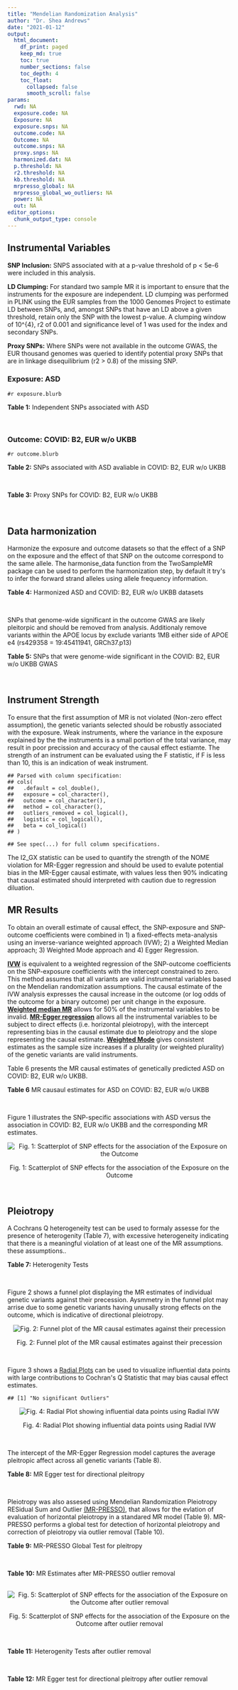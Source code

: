 ```yaml
---
title: "Mendelian Randomization Analysis"
author: "Dr. Shea Andrews"
date: "2021-01-12"
output:
  html_document:
    df_print: paged
    keep_md: true
    toc: true
    number_sections: false
    toc_depth: 4
    toc_float:
      collapsed: false
      smooth_scroll: false
params:
  rwd: NA
  exposure.code: NA
  Exposure: NA
  exposure.snps: NA
  outcome.code: NA
  Outcome: NA
  outcome.snps: NA
  proxy.snps: NA
  harmonized.dat: NA
  p.threshold: NA
  r2.threshold: NA
  kb.threshold: NA
  mrpresso_global: NA
  mrpresso_global_wo_outliers: NA
  power: NA
  out: NA
editor_options:
  chunk_output_type: console
---
```







## Instrumental Variables
**SNP Inclusion:** SNPS associated with at a p-value threshold of p < 5e-6 were included in this analysis.
<br>

**LD Clumping:** For standard two sample MR it is important to ensure that the instruments for the exposure are independent. LD clumping was performed in PLINK using the EUR samples from the 1000 Genomes Project to estimate LD between SNPs, and, amongst SNPs that have an LD above a given threshold, retain only the SNP with the lowest p-value. A clumping window of 10^{4}, r2 of 0.001 and significance level of 1 was used for the index and secondary SNPs.
<br>

**Proxy SNPs:** Where SNPs were not available in the outcome GWAS, the EUR thousand genomes was queried to identify potential proxy SNPs that are in linkage disequilibrium (r2 > 0.8) of the missing SNP.
<br>

### Exposure: ASD
`#r exposure.blurb`
<br>

**Table 1:** Independent SNPs associated with ASD
<div data-pagedtable="false">
  <script data-pagedtable-source type="application/json">
{"columns":[{"label":["SNP"],"name":[1],"type":["chr"],"align":["left"]},{"label":["CHROM"],"name":[2],"type":["dbl"],"align":["right"]},{"label":["POS"],"name":[3],"type":["dbl"],"align":["right"]},{"label":["REF"],"name":[4],"type":["chr"],"align":["left"]},{"label":["ALT"],"name":[5],"type":["chr"],"align":["left"]},{"label":["AF"],"name":[6],"type":["dbl"],"align":["right"]},{"label":["BETA"],"name":[7],"type":["dbl"],"align":["right"]},{"label":["SE"],"name":[8],"type":["dbl"],"align":["right"]},{"label":["Z"],"name":[9],"type":["dbl"],"align":["right"]},{"label":["P"],"name":[10],"type":["dbl"],"align":["right"]},{"label":["N"],"name":[11],"type":["dbl"],"align":["right"]},{"label":["TRAIT"],"name":[12],"type":["chr"],"align":["left"]}],"data":[{"1":"rs2391769","2":"1","3":"96978961","4":"A","5":"G","6":"0.6324010","7":"0.07690260","8":"0.0145","9":"5.303630","10":"1.135e-07","11":"46351","12":"ASD"},{"1":"rs6701243","2":"1","3":"99092784","4":"A","5":"C","6":"0.3929220","7":"-0.07350140","8":"0.0144","9":"-5.104260","10":"3.074e-07","11":"46351","12":"ASD"},{"1":"rs11185408","2":"1","3":"104792257","4":"G","5":"A","6":"0.4822860","7":"-0.06869649","8":"0.0138","9":"-4.978006","10":"6.983e-07","11":"46351","12":"ASD"},{"1":"rs78653484","2":"1","3":"147183927","4":"C","5":"T","6":"0.0359477","7":"-0.17629575","8":"0.0385","9":"-4.579110","10":"4.675e-06","11":"46351","12":"ASD"},{"1":"rs6692705","2":"1","3":"193502609","4":"A","5":"G","6":"0.6593230","7":"-0.06560050","8":"0.0141","9":"-4.652510","10":"3.263e-06","11":"46351","12":"ASD"},{"1":"rs1452075","2":"3","3":"62481063","4":"C","5":"T","6":"0.7060210","7":"0.08070403","8":"0.0155","9":"5.206711","10":"2.069e-07","11":"46351","12":"ASD"},{"1":"rs79940520","2":"3","3":"191838169","4":"A","5":"G","6":"0.1182020","7":"0.09539920","8":"0.0207","9":"4.608660","10":"4.260e-06","11":"46351","12":"ASD"},{"1":"rs4916723","2":"5","3":"87854395","4":"A","5":"C","6":"0.4413690","7":"0.06730500","8":"0.0141","9":"4.773410","10":"1.924e-06","11":"46351","12":"ASD"},{"1":"rs325485","2":"5","3":"103995368","4":"A","5":"G","6":"0.6283640","7":"-0.07280430","8":"0.0143","9":"-5.091210","10":"3.254e-07","11":"46351","12":"ASD"},{"1":"rs9366877","2":"6","3":"11730878","4":"A","5":"G","6":"0.4414970","7":"-0.06849940","8":"0.0139","9":"-4.928020","10":"9.053e-07","11":"46351","12":"ASD"},{"1":"rs16879023","2":"6","3":"16753147","4":"G","5":"A","6":"0.1060110","7":"-0.09579530","8":"0.0201","9":"-4.765935","10":"1.765e-06","11":"46351","12":"ASD"},{"1":"rs12203328","2":"6","3":"23767038","4":"G","5":"C","6":"0.2983990","7":"0.06970329","8":"0.0153","9":"4.555770","10":"4.915e-06","11":"46351","12":"ASD"},{"1":"rs740883","2":"6","3":"29575405","4":"A","5":"T","6":"0.0896552","7":"0.11369500","8":"0.0238","9":"4.777110","10":"1.694e-06","11":"46351","12":"ASD"},{"1":"rs2388334","2":"6","3":"98591622","4":"A","5":"G","6":"0.4640910","7":"0.06770080","8":"0.0138","9":"4.905860","10":"1.004e-06","11":"46351","12":"ASD"},{"1":"rs9389208","2":"6","3":"135035609","4":"C","5":"T","6":"0.3470760","7":"0.06720060","8":"0.0144","9":"4.666708","10":"3.121e-06","11":"46351","12":"ASD"},{"1":"rs7783557","2":"7","3":"71646872","4":"T","5":"C","6":"0.3318790","7":"-0.06700420","8":"0.0146","9":"-4.589330","10":"4.363e-06","11":"46351","12":"ASD"},{"1":"rs111931861","2":"7","3":"104744219","4":"A","5":"G","6":"0.0277457","7":"0.21690100","8":"0.0409","9":"5.303190","10":"1.118e-07","11":"46351","12":"ASD"},{"1":"rs10099100","2":"8","3":"10576775","4":"G","5":"C","6":"0.3289090","7":"0.08430438","8":"0.0147","9":"5.734992","10":"1.065e-08","11":"46351","12":"ASD"},{"1":"rs76397219","2":"8","3":"60390318","4":"A","5":"G","6":"0.0834846","7":"0.14029700","8":"0.0303","9":"4.630270","10":"3.566e-06","11":"46351","12":"ASD"},{"1":"rs10110094","2":"8","3":"131472047","4":"A","5":"G","6":"0.8446670","7":"-0.09069960","8":"0.0191","9":"-4.748670","10":"2.050e-06","11":"46351","12":"ASD"},{"1":"rs11787216","2":"8","3":"142615222","4":"C","5":"T","6":"0.3887470","7":"-0.06920004","8":"0.0147","9":"-4.707485","10":"2.587e-06","11":"46351","12":"ASD"},{"1":"rs28729902","2":"9","3":"76179384","4":"A","5":"G","6":"0.1738970","7":"0.08390350","8":"0.0178","9":"4.713680","10":"2.345e-06","11":"46351","12":"ASD"},{"1":"rs45595836","2":"10","3":"16691399","4":"C","5":"T","6":"0.0818809","7":"0.13899643","8":"0.0272","9":"5.110163","10":"3.131e-07","11":"46351","12":"ASD"},{"1":"rs141319505","2":"10","3":"65421442","4":"A","5":"G","6":"0.0159942","7":"-0.29069800","8":"0.0610","9":"-4.765530","10":"1.876e-06","11":"46351","12":"ASD"},{"1":"rs78827416","2":"10","3":"72749037","4":"G","5":"A","6":"0.0778302","7":"0.13050181","8":"0.0266","9":"4.906083","10":"9.000e-07","11":"46351","12":"ASD"},{"1":"rs4750990","2":"10","3":"130488026","4":"T","5":"C","6":"0.4079520","7":"0.06809680","8":"0.0141","9":"4.829560","10":"1.371e-06","11":"46351","12":"ASD"},{"1":"rs644552","2":"11","3":"102735140","4":"G","5":"A","6":"0.0546279","7":"0.15940258","8":"0.0346","9":"4.607011","10":"4.211e-06","11":"46351","12":"ASD"},{"1":"rs35404050","2":"12","3":"73196902","4":"C","5":"T","6":"0.1863670","7":"0.08430438","8":"0.0176","9":"4.790022","10":"1.606e-06","11":"46351","12":"ASD"},{"1":"rs77691144","2":"13","3":"66970212","4":"T","5":"C","6":"0.0242578","7":"0.20740600","8":"0.0435","9":"4.767940","10":"1.910e-06","11":"46351","12":"ASD"},{"1":"rs112635299","2":"14","3":"94838142","4":"G","5":"T","6":"0.0163517","7":"0.22099725","8":"0.0432","9":"5.115677","10":"3.044e-07","11":"46351","12":"ASD"},{"1":"rs78058104","2":"15","3":"93953737","4":"G","5":"A","6":"0.0265179","7":"0.18789765","8":"0.0397","9":"4.732938","10":"2.221e-06","11":"46351","12":"ASD"},{"1":"rs141455452","2":"17","3":"44019083","4":"T","5":"G","6":"0.0152743","7":"-0.07840440","8":"0.0159","9":"-4.931100","10":"8.939e-07","11":"46351","12":"ASD"},{"1":"rs292441","2":"18","3":"55872558","4":"G","5":"A","6":"0.6543930","7":"-0.07249543","8":"0.0149","9":"-4.865465","10":"1.124e-06","11":"46351","12":"ASD"},{"1":"rs138867053","2":"19","3":"37439641","4":"G","5":"A","6":"0.0321443","7":"0.28629862","8":"0.0540","9":"5.301826","10":"1.168e-07","11":"46351","12":"ASD"},{"1":"rs2224274","2":"20","3":"14760747","4":"C","5":"T","6":"0.5056320","7":"0.07099886","8":"0.0138","9":"5.144845","10":"2.858e-07","11":"46351","12":"ASD"},{"1":"rs910805","2":"20","3":"21248116","4":"G","5":"A","6":"0.7552770","7":"-0.09569625","8":"0.0160","9":"-5.981016","10":"2.041e-09","11":"46351","12":"ASD"},{"1":"rs144911765","2":"21","3":"37255329","4":"T","5":"C","6":"0.0472655","7":"0.19009600","8":"0.0403","9":"4.717010","10":"2.364e-06","11":"46351","12":"ASD"}],"options":{"columns":{"min":{},"max":[10]},"rows":{"min":[10],"max":[10]},"pages":{}}}
  </script>
</div>
<br>

### Outcome: COVID: B2, EUR w/o UKBB
`#r outcome.blurb`
<br>

**Table 2:** SNPs associated with ASD avaliable in COVID: B2, EUR w/o UKBB
<div data-pagedtable="false">
  <script data-pagedtable-source type="application/json">
{"columns":[{"label":["SNP"],"name":[1],"type":["chr"],"align":["left"]},{"label":["CHROM"],"name":[2],"type":["dbl"],"align":["right"]},{"label":["POS"],"name":[3],"type":["dbl"],"align":["right"]},{"label":["REF"],"name":[4],"type":["chr"],"align":["left"]},{"label":["ALT"],"name":[5],"type":["chr"],"align":["left"]},{"label":["AF"],"name":[6],"type":["dbl"],"align":["right"]},{"label":["BETA"],"name":[7],"type":["dbl"],"align":["right"]},{"label":["SE"],"name":[8],"type":["dbl"],"align":["right"]},{"label":["Z"],"name":[9],"type":["dbl"],"align":["right"]},{"label":["P"],"name":[10],"type":["dbl"],"align":["right"]},{"label":["N"],"name":[11],"type":["dbl"],"align":["right"]},{"label":["TRAIT"],"name":[12],"type":["chr"],"align":["left"]}],"data":[{"1":"rs2391769","2":"1","3":"96978961","4":"A","5":"G","6":"0.65970","7":"-0.0284030","8":"0.021071","9":"-1.34796640","10":"0.17770","11":"1557411","12":"COVID_B2__EUR_w/o_UKBB"},{"1":"rs6701243","2":"1","3":"99092784","4":"A","5":"C","6":"0.37680","7":"-0.0346720","8":"0.025435","9":"-1.36316100","10":"0.17280","11":"835188","12":"COVID_B2__EUR_w/o_UKBB"},{"1":"rs11185408","2":"1","3":"104792257","4":"G","5":"A","6":"0.49160","7":"-0.0066882","8":"0.023163","9":"-0.28874498","10":"0.77280","11":"1272944","12":"COVID_B2__EUR_w/o_UKBB"},{"1":"rs78653484","2":"1","3":"147183927","4":"C","5":"T","6":"0.03937","7":"-0.0409980","8":"0.070009","9":"-0.58561042","10":"0.55810","11":"1547355","12":"COVID_B2__EUR_w/o_UKBB"},{"1":"rs6692705","2":"1","3":"193502609","4":"A","5":"G","6":"0.61830","7":"-0.0010203","8":"0.029552","9":"-0.03452558","10":"0.97250","11":"844882","12":"COVID_B2__EUR_w/o_UKBB"},{"1":"rs1452075","2":"3","3":"62481063","4":"C","5":"T","6":"0.72140","7":"-0.0060027","8":"0.022301","9":"-0.26916730","10":"0.78780","11":"1557411","12":"COVID_B2__EUR_w/o_UKBB"},{"1":"rs79940520","2":"3","3":"191838169","4":"A","5":"G","6":"0.13670","7":"0.0631790","8":"0.033637","9":"1.87825906","10":"0.06035","11":"1546734","12":"COVID_B2__EUR_w/o_UKBB"},{"1":"rs4916723","2":"5","3":"87854395","4":"A","5":"C","6":"0.42660","7":"-0.0258930","8":"0.025397","9":"-1.01952987","10":"0.30800","11":"1269707","12":"COVID_B2__EUR_w/o_UKBB"},{"1":"rs325485","2":"5","3":"103995368","4":"A","5":"G","6":"0.62360","7":"0.0276310","8":"0.023316","9":"1.18506605","10":"0.23600","11":"1547355","12":"COVID_B2__EUR_w/o_UKBB"},{"1":"rs9366877","2":"6","3":"11730878","4":"A","5":"G","6":"0.42790","7":"-0.0060738","8":"0.020279","9":"-0.29951181","10":"0.76460","11":"1557411","12":"COVID_B2__EUR_w/o_UKBB"},{"1":"rs16879023","2":"6","3":"16753147","4":"G","5":"A","6":"0.13300","7":"0.0496870","8":"0.032852","9":"1.51244977","10":"0.13040","11":"1547355","12":"COVID_B2__EUR_w/o_UKBB"},{"1":"rs12203328","2":"6","3":"23767038","4":"G","5":"C","6":"0.27220","7":"-0.0073193","8":"0.022920","9":"-0.31934119","10":"0.74950","11":"1283000","12":"COVID_B2__EUR_w/o_UKBB"},{"1":"rs740883","2":"6","3":"29575405","4":"A","5":"T","6":"0.09073","7":"0.0348250","8":"0.031686","9":"1.09906583","10":"0.27170","11":"1556798","12":"COVID_B2__EUR_w/o_UKBB"},{"1":"rs2388334","2":"6","3":"98591622","4":"A","5":"G","6":"0.47500","7":"-0.0157600","8":"0.020865","9":"-0.75533190","10":"0.45010","11":"1554795","12":"COVID_B2__EUR_w/o_UKBB"},{"1":"rs9389208","2":"6","3":"135035609","4":"C","5":"T","6":"0.36500","7":"-0.0226290","8":"0.024916","9":"-0.90821159","10":"0.36380","11":"1544739","12":"COVID_B2__EUR_w/o_UKBB"},{"1":"rs7783557","2":"7","3":"71646872","4":"T","5":"C","6":"0.35330","7":"0.0290410","8":"0.025227","9":"1.15118722","10":"0.24960","11":"1544739","12":"COVID_B2__EUR_w/o_UKBB"},{"1":"rs10099100","2":"8","3":"10576775","4":"G","5":"C","6":"0.33210","7":"-0.0337800","8":"0.021500","9":"-1.57116279","10":"0.11620","11":"1556790","12":"COVID_B2__EUR_w/o_UKBB"},{"1":"rs76397219","2":"8","3":"60390318","4":"A","5":"G","6":"0.07616","7":"-0.0071642","8":"0.049510","9":"-0.14470208","10":"0.88490","11":"1524390","12":"COVID_B2__EUR_w/o_UKBB"},{"1":"rs10110094","2":"8","3":"131472047","4":"A","5":"G","6":"0.84270","7":"0.0048140","8":"0.032510","9":"0.14807751","10":"0.88230","11":"1546734","12":"COVID_B2__EUR_w/o_UKBB"},{"1":"rs11787216","2":"8","3":"142615222","4":"C","5":"T","6":"0.36750","7":"-0.0170320","8":"0.026588","9":"-0.64058974","10":"0.52180","11":"1544118","12":"COVID_B2__EUR_w/o_UKBB"},{"1":"rs28729902","2":"9","3":"76179384","4":"A","5":"G","6":"0.18860","7":"0.0253440","8":"0.029298","9":"0.86504198","10":"0.38700","11":"1529761","12":"COVID_B2__EUR_w/o_UKBB"},{"1":"rs45595836","2":"10","3":"16691399","4":"C","5":"T","6":"0.07078","7":"0.0071232","8":"0.050032","9":"0.14237288","10":"0.88680","11":"1524404","12":"COVID_B2__EUR_w/o_UKBB"},{"1":"rs78827416","2":"10","3":"72749037","4":"G","5":"A","6":"0.08736","7":"0.0266540","8":"0.044306","9":"0.60158895","10":"0.54740","11":"1546734","12":"COVID_B2__EUR_w/o_UKBB"},{"1":"rs4750990","2":"10","3":"130488026","4":"T","5":"C","6":"0.39280","7":"0.0216970","8":"0.022188","9":"0.97787092","10":"0.32810","11":"1556790","12":"COVID_B2__EUR_w/o_UKBB"},{"1":"rs644552","2":"11","3":"102735140","4":"G","5":"A","6":"0.05713","7":"0.0156880","8":"0.044166","9":"0.35520536","10":"0.72240","11":"1547355","12":"COVID_B2__EUR_w/o_UKBB"},{"1":"rs35404050","2":"12","3":"73196902","4":"C","5":"T","6":"0.20490","7":"-0.0044660","8":"0.025471","9":"-0.17533666","10":"0.86080","11":"1554795","12":"COVID_B2__EUR_w/o_UKBB"},{"1":"rs77691144","2":"13","3":"66970212","4":"T","5":"C","6":"0.02805","7":"-0.0308790","8":"0.054109","9":"-0.57068140","10":"0.56820","11":"1556798","12":"COVID_B2__EUR_w/o_UKBB"},{"1":"rs112635299","2":"14","3":"94838142","4":"G","5":"T","6":"0.01751","7":"-0.0573990","8":"0.089384","9":"-0.64216191","10":"0.52080","11":"1550381","12":"COVID_B2__EUR_w/o_UKBB"},{"1":"rs78058104","2":"15","3":"93953737","4":"G","5":"A","6":"0.02940","7":"0.0010577","8":"0.059077","9":"0.01790375","10":"0.98570","11":"1557411","12":"COVID_B2__EUR_w/o_UKBB"},{"1":"rs292441","2":"18","3":"55872558","4":"G","5":"A","6":"0.67390","7":"-0.0135610","8":"0.025189","9":"-0.53836992","10":"0.59030","11":"1543793","12":"COVID_B2__EUR_w/o_UKBB"},{"1":"rs138867053","2":"19","3":"37439641","4":"G","5":"A","6":"0.02425","7":"0.1557600","8":"0.080784","9":"1.92810458","10":"0.05384","11":"1311489","12":"COVID_B2__EUR_w/o_UKBB"},{"1":"rs2224274","2":"20","3":"14760747","4":"C","5":"T","6":"0.50490","7":"0.0361330","8":"0.022916","9":"1.57675860","10":"0.11480","11":"1547355","12":"COVID_B2__EUR_w/o_UKBB"},{"1":"rs910805","2":"20","3":"21248116","4":"G","5":"A","6":"0.74840","7":"-0.0019769","8":"0.026722","9":"-0.07398024","10":"0.94100","11":"873766","12":"COVID_B2__EUR_w/o_UKBB"},{"1":"rs144911765","2":"21","3":"37255329","4":"T","5":"C","6":"0.04074","7":"-0.0169020","8":"0.059747","9":"-0.28289286","10":"0.77730","11":"1556798","12":"COVID_B2__EUR_w/o_UKBB"},{"1":"rs111931861","2":"NA","3":"NA","4":"NA","5":"NA","6":"NA","7":"NA","8":"NA","9":"NA","10":"NA","11":"NA","12":"NA"},{"1":"rs141319505","2":"NA","3":"NA","4":"NA","5":"NA","6":"NA","7":"NA","8":"NA","9":"NA","10":"NA","11":"NA","12":"NA"},{"1":"rs141455452","2":"NA","3":"NA","4":"NA","5":"NA","6":"NA","7":"NA","8":"NA","9":"NA","10":"NA","11":"NA","12":"NA"}],"options":{"columns":{"min":{},"max":[10]},"rows":{"min":[10],"max":[10]},"pages":{}}}
  </script>
</div>
<br>

**Table 3:** Proxy SNPs for COVID: B2, EUR w/o UKBB
<div data-pagedtable="false">
  <script data-pagedtable-source type="application/json">
{"columns":[{"label":["proxy.outcome"],"name":[1],"type":["lgl"],"align":["right"]},{"label":["target_snp"],"name":[2],"type":["chr"],"align":["left"]},{"label":["proxy_snp"],"name":[3],"type":["lgl"],"align":["right"]},{"label":["ld.r2"],"name":[4],"type":["lgl"],"align":["right"]},{"label":["Dprime"],"name":[5],"type":["lgl"],"align":["right"]},{"label":["ref.proxy"],"name":[6],"type":["lgl"],"align":["right"]},{"label":["alt.proxy"],"name":[7],"type":["lgl"],"align":["right"]},{"label":["CHROM"],"name":[8],"type":["lgl"],"align":["right"]},{"label":["POS"],"name":[9],"type":["lgl"],"align":["right"]},{"label":["ALT.proxy"],"name":[10],"type":["lgl"],"align":["right"]},{"label":["REF.proxy"],"name":[11],"type":["lgl"],"align":["right"]},{"label":["AF"],"name":[12],"type":["lgl"],"align":["right"]},{"label":["BETA"],"name":[13],"type":["lgl"],"align":["right"]},{"label":["SE"],"name":[14],"type":["lgl"],"align":["right"]},{"label":["P"],"name":[15],"type":["lgl"],"align":["right"]},{"label":["N"],"name":[16],"type":["lgl"],"align":["right"]},{"label":["ref"],"name":[17],"type":["lgl"],"align":["right"]},{"label":["alt"],"name":[18],"type":["lgl"],"align":["right"]},{"label":["ALT"],"name":[19],"type":["lgl"],"align":["right"]},{"label":["REF"],"name":[20],"type":["lgl"],"align":["right"]},{"label":["PHASE"],"name":[21],"type":["lgl"],"align":["right"]}],"data":[{"1":"NA","2":"rs111931861","3":"NA","4":"NA","5":"NA","6":"NA","7":"NA","8":"NA","9":"NA","10":"NA","11":"NA","12":"NA","13":"NA","14":"NA","15":"NA","16":"NA","17":"NA","18":"NA","19":"NA","20":"NA","21":"NA"},{"1":"NA","2":"rs141319505","3":"NA","4":"NA","5":"NA","6":"NA","7":"NA","8":"NA","9":"NA","10":"NA","11":"NA","12":"NA","13":"NA","14":"NA","15":"NA","16":"NA","17":"NA","18":"NA","19":"NA","20":"NA","21":"NA"},{"1":"NA","2":"rs141455452","3":"NA","4":"NA","5":"NA","6":"NA","7":"NA","8":"NA","9":"NA","10":"NA","11":"NA","12":"NA","13":"NA","14":"NA","15":"NA","16":"NA","17":"NA","18":"NA","19":"NA","20":"NA","21":"NA"}],"options":{"columns":{"min":{},"max":[10]},"rows":{"min":[10],"max":[10]},"pages":{}}}
  </script>
</div>
<br>

## Data harmonization
Harmonize the exposure and outcome datasets so that the effect of a SNP on the exposure and the effect of that SNP on the outcome correspond to the same allele. The harmonise_data function from the TwoSampleMR package can be used to perform the harmonization step, by default it try's to infer the forward strand alleles using allele frequency information.
<br>

**Table 4:** Harmonized ASD and COVID: B2, EUR w/o UKBB datasets
<div data-pagedtable="false">
  <script data-pagedtable-source type="application/json">
{"columns":[{"label":["SNP"],"name":[1],"type":["chr"],"align":["left"]},{"label":["effect_allele.exposure"],"name":[2],"type":["chr"],"align":["left"]},{"label":["other_allele.exposure"],"name":[3],"type":["chr"],"align":["left"]},{"label":["effect_allele.outcome"],"name":[4],"type":["chr"],"align":["left"]},{"label":["other_allele.outcome"],"name":[5],"type":["chr"],"align":["left"]},{"label":["beta.exposure"],"name":[6],"type":["dbl"],"align":["right"]},{"label":["beta.outcome"],"name":[7],"type":["dbl"],"align":["right"]},{"label":["eaf.exposure"],"name":[8],"type":["dbl"],"align":["right"]},{"label":["eaf.outcome"],"name":[9],"type":["dbl"],"align":["right"]},{"label":["remove"],"name":[10],"type":["lgl"],"align":["right"]},{"label":["palindromic"],"name":[11],"type":["lgl"],"align":["right"]},{"label":["ambiguous"],"name":[12],"type":["lgl"],"align":["right"]},{"label":["id.outcome"],"name":[13],"type":["chr"],"align":["left"]},{"label":["chr.outcome"],"name":[14],"type":["dbl"],"align":["right"]},{"label":["pos.outcome"],"name":[15],"type":["dbl"],"align":["right"]},{"label":["se.outcome"],"name":[16],"type":["dbl"],"align":["right"]},{"label":["z.outcome"],"name":[17],"type":["dbl"],"align":["right"]},{"label":["pval.outcome"],"name":[18],"type":["dbl"],"align":["right"]},{"label":["samplesize.outcome"],"name":[19],"type":["dbl"],"align":["right"]},{"label":["outcome"],"name":[20],"type":["chr"],"align":["left"]},{"label":["mr_keep.outcome"],"name":[21],"type":["lgl"],"align":["right"]},{"label":["pval_origin.outcome"],"name":[22],"type":["chr"],"align":["left"]},{"label":["chr.exposure"],"name":[23],"type":["dbl"],"align":["right"]},{"label":["pos.exposure"],"name":[24],"type":["dbl"],"align":["right"]},{"label":["se.exposure"],"name":[25],"type":["dbl"],"align":["right"]},{"label":["z.exposure"],"name":[26],"type":["dbl"],"align":["right"]},{"label":["pval.exposure"],"name":[27],"type":["dbl"],"align":["right"]},{"label":["samplesize.exposure"],"name":[28],"type":["dbl"],"align":["right"]},{"label":["exposure"],"name":[29],"type":["chr"],"align":["left"]},{"label":["mr_keep.exposure"],"name":[30],"type":["lgl"],"align":["right"]},{"label":["pval_origin.exposure"],"name":[31],"type":["chr"],"align":["left"]},{"label":["id.exposure"],"name":[32],"type":["chr"],"align":["left"]},{"label":["action"],"name":[33],"type":["dbl"],"align":["right"]},{"label":["mr_keep"],"name":[34],"type":["lgl"],"align":["right"]},{"label":["pt"],"name":[35],"type":["dbl"],"align":["right"]},{"label":["pleitropy_keep"],"name":[36],"type":["lgl"],"align":["right"]},{"label":["mrpresso_RSSobs"],"name":[37],"type":["lgl"],"align":["right"]},{"label":["mrpresso_pval"],"name":[38],"type":["lgl"],"align":["right"]},{"label":["mrpresso_keep"],"name":[39],"type":["lgl"],"align":["right"]}],"data":[{"1":"rs10099100","2":"C","3":"G","4":"C","5":"G","6":"0.08430438","7":"-0.0337800","8":"0.3289090","9":"0.33210","10":"FALSE","11":"TRUE","12":"FALSE","13":"aJ5O1T","14":"8","15":"10576775","16":"0.021500","17":"-1.57116279","18":"0.11620","19":"1556790","20":"covidhgi2020B2v5alleurLeaveUKBB","21":"TRUE","22":"reported","23":"8","24":"10576775","25":"0.0147","26":"5.734992","27":"1.065e-08","28":"46351","29":"Grove2019asd","30":"TRUE","31":"reported","32":"9EPSKU","33":"2","34":"TRUE","35":"5e-06","36":"TRUE","37":"NA","38":"NA","39":"TRUE"},{"1":"rs10110094","2":"G","3":"A","4":"G","5":"A","6":"-0.09069960","7":"0.0048140","8":"0.8446670","9":"0.84270","10":"FALSE","11":"FALSE","12":"FALSE","13":"aJ5O1T","14":"8","15":"131472047","16":"0.032510","17":"0.14807751","18":"0.88230","19":"1546734","20":"covidhgi2020B2v5alleurLeaveUKBB","21":"TRUE","22":"reported","23":"8","24":"131472047","25":"0.0191","26":"-4.748670","27":"2.050e-06","28":"46351","29":"Grove2019asd","30":"TRUE","31":"reported","32":"9EPSKU","33":"2","34":"TRUE","35":"5e-06","36":"TRUE","37":"NA","38":"NA","39":"TRUE"},{"1":"rs11185408","2":"A","3":"G","4":"A","5":"G","6":"-0.06869649","7":"-0.0066882","8":"0.4822860","9":"0.49160","10":"FALSE","11":"FALSE","12":"FALSE","13":"aJ5O1T","14":"1","15":"104792257","16":"0.023163","17":"-0.28874498","18":"0.77280","19":"1272944","20":"covidhgi2020B2v5alleurLeaveUKBB","21":"TRUE","22":"reported","23":"1","24":"104792257","25":"0.0138","26":"-4.978006","27":"6.983e-07","28":"46351","29":"Grove2019asd","30":"TRUE","31":"reported","32":"9EPSKU","33":"2","34":"TRUE","35":"5e-06","36":"TRUE","37":"NA","38":"NA","39":"TRUE"},{"1":"rs112635299","2":"T","3":"G","4":"T","5":"G","6":"0.22099725","7":"-0.0573990","8":"0.0163517","9":"0.01751","10":"FALSE","11":"FALSE","12":"FALSE","13":"aJ5O1T","14":"14","15":"94838142","16":"0.089384","17":"-0.64216191","18":"0.52080","19":"1550381","20":"covidhgi2020B2v5alleurLeaveUKBB","21":"TRUE","22":"reported","23":"14","24":"94838142","25":"0.0432","26":"5.115677","27":"3.044e-07","28":"46351","29":"Grove2019asd","30":"TRUE","31":"reported","32":"9EPSKU","33":"2","34":"TRUE","35":"5e-06","36":"TRUE","37":"NA","38":"NA","39":"TRUE"},{"1":"rs11787216","2":"T","3":"C","4":"T","5":"C","6":"-0.06920004","7":"-0.0170320","8":"0.3887470","9":"0.36750","10":"FALSE","11":"FALSE","12":"FALSE","13":"aJ5O1T","14":"8","15":"142615222","16":"0.026588","17":"-0.64058974","18":"0.52180","19":"1544118","20":"covidhgi2020B2v5alleurLeaveUKBB","21":"TRUE","22":"reported","23":"8","24":"142615222","25":"0.0147","26":"-4.707485","27":"2.587e-06","28":"46351","29":"Grove2019asd","30":"TRUE","31":"reported","32":"9EPSKU","33":"2","34":"TRUE","35":"5e-06","36":"TRUE","37":"NA","38":"NA","39":"TRUE"},{"1":"rs12203328","2":"C","3":"G","4":"C","5":"G","6":"0.06970329","7":"-0.0073193","8":"0.2983990","9":"0.27220","10":"FALSE","11":"TRUE","12":"FALSE","13":"aJ5O1T","14":"6","15":"23767038","16":"0.022920","17":"-0.31934119","18":"0.74950","19":"1283000","20":"covidhgi2020B2v5alleurLeaveUKBB","21":"TRUE","22":"reported","23":"6","24":"23767038","25":"0.0153","26":"4.555770","27":"4.915e-06","28":"46351","29":"Grove2019asd","30":"TRUE","31":"reported","32":"9EPSKU","33":"2","34":"TRUE","35":"5e-06","36":"TRUE","37":"NA","38":"NA","39":"TRUE"},{"1":"rs138867053","2":"A","3":"G","4":"A","5":"G","6":"0.28629862","7":"0.1557600","8":"0.0321443","9":"0.02425","10":"FALSE","11":"FALSE","12":"FALSE","13":"aJ5O1T","14":"19","15":"37439641","16":"0.080784","17":"1.92810458","18":"0.05384","19":"1311489","20":"covidhgi2020B2v5alleurLeaveUKBB","21":"TRUE","22":"reported","23":"19","24":"37439641","25":"0.0540","26":"5.301826","27":"1.168e-07","28":"46351","29":"Grove2019asd","30":"TRUE","31":"reported","32":"9EPSKU","33":"2","34":"TRUE","35":"5e-06","36":"TRUE","37":"NA","38":"NA","39":"TRUE"},{"1":"rs144911765","2":"C","3":"T","4":"C","5":"T","6":"0.19009600","7":"-0.0169020","8":"0.0472655","9":"0.04074","10":"FALSE","11":"FALSE","12":"FALSE","13":"aJ5O1T","14":"21","15":"37255329","16":"0.059747","17":"-0.28289286","18":"0.77730","19":"1556798","20":"covidhgi2020B2v5alleurLeaveUKBB","21":"TRUE","22":"reported","23":"21","24":"37255329","25":"0.0403","26":"4.717010","27":"2.364e-06","28":"46351","29":"Grove2019asd","30":"TRUE","31":"reported","32":"9EPSKU","33":"2","34":"TRUE","35":"5e-06","36":"TRUE","37":"NA","38":"NA","39":"TRUE"},{"1":"rs1452075","2":"T","3":"C","4":"T","5":"C","6":"0.08070403","7":"-0.0060027","8":"0.7060210","9":"0.72140","10":"FALSE","11":"FALSE","12":"FALSE","13":"aJ5O1T","14":"3","15":"62481063","16":"0.022301","17":"-0.26916730","18":"0.78780","19":"1557411","20":"covidhgi2020B2v5alleurLeaveUKBB","21":"TRUE","22":"reported","23":"3","24":"62481063","25":"0.0155","26":"5.206711","27":"2.069e-07","28":"46351","29":"Grove2019asd","30":"TRUE","31":"reported","32":"9EPSKU","33":"2","34":"TRUE","35":"5e-06","36":"TRUE","37":"NA","38":"NA","39":"TRUE"},{"1":"rs16879023","2":"A","3":"G","4":"A","5":"G","6":"-0.09579530","7":"0.0496870","8":"0.1060110","9":"0.13300","10":"FALSE","11":"FALSE","12":"FALSE","13":"aJ5O1T","14":"6","15":"16753147","16":"0.032852","17":"1.51244977","18":"0.13040","19":"1547355","20":"covidhgi2020B2v5alleurLeaveUKBB","21":"TRUE","22":"reported","23":"6","24":"16753147","25":"0.0201","26":"-4.765935","27":"1.765e-06","28":"46351","29":"Grove2019asd","30":"TRUE","31":"reported","32":"9EPSKU","33":"2","34":"TRUE","35":"5e-06","36":"TRUE","37":"NA","38":"NA","39":"TRUE"},{"1":"rs2224274","2":"T","3":"C","4":"T","5":"C","6":"0.07099886","7":"0.0361330","8":"0.5056320","9":"0.50490","10":"FALSE","11":"FALSE","12":"FALSE","13":"aJ5O1T","14":"20","15":"14760747","16":"0.022916","17":"1.57675860","18":"0.11480","19":"1547355","20":"covidhgi2020B2v5alleurLeaveUKBB","21":"TRUE","22":"reported","23":"20","24":"14760747","25":"0.0138","26":"5.144845","27":"2.858e-07","28":"46351","29":"Grove2019asd","30":"TRUE","31":"reported","32":"9EPSKU","33":"2","34":"TRUE","35":"5e-06","36":"TRUE","37":"NA","38":"NA","39":"TRUE"},{"1":"rs2388334","2":"G","3":"A","4":"G","5":"A","6":"0.06770080","7":"-0.0157600","8":"0.4640910","9":"0.47500","10":"FALSE","11":"FALSE","12":"FALSE","13":"aJ5O1T","14":"6","15":"98591622","16":"0.020865","17":"-0.75533190","18":"0.45010","19":"1554795","20":"covidhgi2020B2v5alleurLeaveUKBB","21":"TRUE","22":"reported","23":"6","24":"98591622","25":"0.0138","26":"4.905860","27":"1.004e-06","28":"46351","29":"Grove2019asd","30":"TRUE","31":"reported","32":"9EPSKU","33":"2","34":"TRUE","35":"5e-06","36":"TRUE","37":"NA","38":"NA","39":"TRUE"},{"1":"rs2391769","2":"G","3":"A","4":"G","5":"A","6":"0.07690260","7":"-0.0284030","8":"0.6324010","9":"0.65970","10":"FALSE","11":"FALSE","12":"FALSE","13":"aJ5O1T","14":"1","15":"96978961","16":"0.021071","17":"-1.34796640","18":"0.17770","19":"1557411","20":"covidhgi2020B2v5alleurLeaveUKBB","21":"TRUE","22":"reported","23":"1","24":"96978961","25":"0.0145","26":"5.303630","27":"1.135e-07","28":"46351","29":"Grove2019asd","30":"TRUE","31":"reported","32":"9EPSKU","33":"2","34":"TRUE","35":"5e-06","36":"TRUE","37":"NA","38":"NA","39":"TRUE"},{"1":"rs28729902","2":"G","3":"A","4":"G","5":"A","6":"0.08390350","7":"0.0253440","8":"0.1738970","9":"0.18860","10":"FALSE","11":"FALSE","12":"FALSE","13":"aJ5O1T","14":"9","15":"76179384","16":"0.029298","17":"0.86504198","18":"0.38700","19":"1529761","20":"covidhgi2020B2v5alleurLeaveUKBB","21":"TRUE","22":"reported","23":"9","24":"76179384","25":"0.0178","26":"4.713680","27":"2.345e-06","28":"46351","29":"Grove2019asd","30":"TRUE","31":"reported","32":"9EPSKU","33":"2","34":"TRUE","35":"5e-06","36":"TRUE","37":"NA","38":"NA","39":"TRUE"},{"1":"rs292441","2":"A","3":"G","4":"A","5":"G","6":"-0.07249543","7":"-0.0135610","8":"0.6543930","9":"0.67390","10":"FALSE","11":"FALSE","12":"FALSE","13":"aJ5O1T","14":"18","15":"55872558","16":"0.025189","17":"-0.53836992","18":"0.59030","19":"1543793","20":"covidhgi2020B2v5alleurLeaveUKBB","21":"TRUE","22":"reported","23":"18","24":"55872558","25":"0.0149","26":"-4.865465","27":"1.124e-06","28":"46351","29":"Grove2019asd","30":"TRUE","31":"reported","32":"9EPSKU","33":"2","34":"TRUE","35":"5e-06","36":"TRUE","37":"NA","38":"NA","39":"TRUE"},{"1":"rs325485","2":"G","3":"A","4":"G","5":"A","6":"-0.07280430","7":"0.0276310","8":"0.6283640","9":"0.62360","10":"FALSE","11":"FALSE","12":"FALSE","13":"aJ5O1T","14":"5","15":"103995368","16":"0.023316","17":"1.18506605","18":"0.23600","19":"1547355","20":"covidhgi2020B2v5alleurLeaveUKBB","21":"TRUE","22":"reported","23":"5","24":"103995368","25":"0.0143","26":"-5.091210","27":"3.254e-07","28":"46351","29":"Grove2019asd","30":"TRUE","31":"reported","32":"9EPSKU","33":"2","34":"TRUE","35":"5e-06","36":"TRUE","37":"NA","38":"NA","39":"TRUE"},{"1":"rs35404050","2":"T","3":"C","4":"T","5":"C","6":"0.08430438","7":"-0.0044660","8":"0.1863670","9":"0.20490","10":"FALSE","11":"FALSE","12":"FALSE","13":"aJ5O1T","14":"12","15":"73196902","16":"0.025471","17":"-0.17533666","18":"0.86080","19":"1554795","20":"covidhgi2020B2v5alleurLeaveUKBB","21":"TRUE","22":"reported","23":"12","24":"73196902","25":"0.0176","26":"4.790022","27":"1.606e-06","28":"46351","29":"Grove2019asd","30":"TRUE","31":"reported","32":"9EPSKU","33":"2","34":"TRUE","35":"5e-06","36":"TRUE","37":"NA","38":"NA","39":"TRUE"},{"1":"rs45595836","2":"T","3":"C","4":"T","5":"C","6":"0.13899643","7":"0.0071232","8":"0.0818809","9":"0.07078","10":"FALSE","11":"FALSE","12":"FALSE","13":"aJ5O1T","14":"10","15":"16691399","16":"0.050032","17":"0.14237288","18":"0.88680","19":"1524404","20":"covidhgi2020B2v5alleurLeaveUKBB","21":"TRUE","22":"reported","23":"10","24":"16691399","25":"0.0272","26":"5.110163","27":"3.131e-07","28":"46351","29":"Grove2019asd","30":"TRUE","31":"reported","32":"9EPSKU","33":"2","34":"TRUE","35":"5e-06","36":"TRUE","37":"NA","38":"NA","39":"TRUE"},{"1":"rs4750990","2":"C","3":"T","4":"C","5":"T","6":"0.06809680","7":"0.0216970","8":"0.4079520","9":"0.39280","10":"FALSE","11":"FALSE","12":"FALSE","13":"aJ5O1T","14":"10","15":"130488026","16":"0.022188","17":"0.97787092","18":"0.32810","19":"1556790","20":"covidhgi2020B2v5alleurLeaveUKBB","21":"TRUE","22":"reported","23":"10","24":"130488026","25":"0.0141","26":"4.829560","27":"1.371e-06","28":"46351","29":"Grove2019asd","30":"TRUE","31":"reported","32":"9EPSKU","33":"2","34":"TRUE","35":"5e-06","36":"TRUE","37":"NA","38":"NA","39":"TRUE"},{"1":"rs4916723","2":"C","3":"A","4":"C","5":"A","6":"0.06730500","7":"-0.0258930","8":"0.4413690","9":"0.42660","10":"FALSE","11":"FALSE","12":"FALSE","13":"aJ5O1T","14":"5","15":"87854395","16":"0.025397","17":"-1.01952987","18":"0.30800","19":"1269707","20":"covidhgi2020B2v5alleurLeaveUKBB","21":"TRUE","22":"reported","23":"5","24":"87854395","25":"0.0141","26":"4.773410","27":"1.924e-06","28":"46351","29":"Grove2019asd","30":"TRUE","31":"reported","32":"9EPSKU","33":"2","34":"TRUE","35":"5e-06","36":"TRUE","37":"NA","38":"NA","39":"TRUE"},{"1":"rs644552","2":"A","3":"G","4":"A","5":"G","6":"0.15940258","7":"0.0156880","8":"0.0546279","9":"0.05713","10":"FALSE","11":"FALSE","12":"FALSE","13":"aJ5O1T","14":"11","15":"102735140","16":"0.044166","17":"0.35520536","18":"0.72240","19":"1547355","20":"covidhgi2020B2v5alleurLeaveUKBB","21":"TRUE","22":"reported","23":"11","24":"102735140","25":"0.0346","26":"4.607011","27":"4.211e-06","28":"46351","29":"Grove2019asd","30":"TRUE","31":"reported","32":"9EPSKU","33":"2","34":"TRUE","35":"5e-06","36":"TRUE","37":"NA","38":"NA","39":"TRUE"},{"1":"rs6692705","2":"G","3":"A","4":"G","5":"A","6":"-0.06560050","7":"-0.0010203","8":"0.6593230","9":"0.61830","10":"FALSE","11":"FALSE","12":"FALSE","13":"aJ5O1T","14":"1","15":"193502609","16":"0.029552","17":"-0.03452558","18":"0.97250","19":"844882","20":"covidhgi2020B2v5alleurLeaveUKBB","21":"TRUE","22":"reported","23":"1","24":"193502609","25":"0.0141","26":"-4.652510","27":"3.263e-06","28":"46351","29":"Grove2019asd","30":"TRUE","31":"reported","32":"9EPSKU","33":"2","34":"TRUE","35":"5e-06","36":"TRUE","37":"NA","38":"NA","39":"TRUE"},{"1":"rs6701243","2":"C","3":"A","4":"C","5":"A","6":"-0.07350140","7":"-0.0346720","8":"0.3929220","9":"0.37680","10":"FALSE","11":"FALSE","12":"FALSE","13":"aJ5O1T","14":"1","15":"99092784","16":"0.025435","17":"-1.36316100","18":"0.17280","19":"835188","20":"covidhgi2020B2v5alleurLeaveUKBB","21":"TRUE","22":"reported","23":"1","24":"99092784","25":"0.0144","26":"-5.104260","27":"3.074e-07","28":"46351","29":"Grove2019asd","30":"TRUE","31":"reported","32":"9EPSKU","33":"2","34":"TRUE","35":"5e-06","36":"TRUE","37":"NA","38":"NA","39":"TRUE"},{"1":"rs740883","2":"T","3":"A","4":"T","5":"A","6":"0.11369500","7":"0.0348250","8":"0.0896552","9":"0.09073","10":"FALSE","11":"TRUE","12":"FALSE","13":"aJ5O1T","14":"6","15":"29575405","16":"0.031686","17":"1.09906583","18":"0.27170","19":"1556798","20":"covidhgi2020B2v5alleurLeaveUKBB","21":"TRUE","22":"reported","23":"6","24":"29575405","25":"0.0238","26":"4.777110","27":"1.694e-06","28":"46351","29":"Grove2019asd","30":"TRUE","31":"reported","32":"9EPSKU","33":"2","34":"TRUE","35":"5e-06","36":"TRUE","37":"NA","38":"NA","39":"TRUE"},{"1":"rs76397219","2":"G","3":"A","4":"G","5":"A","6":"0.14029700","7":"-0.0071642","8":"0.0834846","9":"0.07616","10":"FALSE","11":"FALSE","12":"FALSE","13":"aJ5O1T","14":"8","15":"60390318","16":"0.049510","17":"-0.14470208","18":"0.88490","19":"1524390","20":"covidhgi2020B2v5alleurLeaveUKBB","21":"TRUE","22":"reported","23":"8","24":"60390318","25":"0.0303","26":"4.630270","27":"3.566e-06","28":"46351","29":"Grove2019asd","30":"TRUE","31":"reported","32":"9EPSKU","33":"2","34":"TRUE","35":"5e-06","36":"TRUE","37":"NA","38":"NA","39":"TRUE"},{"1":"rs77691144","2":"C","3":"T","4":"C","5":"T","6":"0.20740600","7":"-0.0308790","8":"0.0242578","9":"0.02805","10":"FALSE","11":"FALSE","12":"FALSE","13":"aJ5O1T","14":"13","15":"66970212","16":"0.054109","17":"-0.57068140","18":"0.56820","19":"1556798","20":"covidhgi2020B2v5alleurLeaveUKBB","21":"TRUE","22":"reported","23":"13","24":"66970212","25":"0.0435","26":"4.767940","27":"1.910e-06","28":"46351","29":"Grove2019asd","30":"TRUE","31":"reported","32":"9EPSKU","33":"2","34":"TRUE","35":"5e-06","36":"TRUE","37":"NA","38":"NA","39":"TRUE"},{"1":"rs7783557","2":"C","3":"T","4":"C","5":"T","6":"-0.06700420","7":"0.0290410","8":"0.3318790","9":"0.35330","10":"FALSE","11":"FALSE","12":"FALSE","13":"aJ5O1T","14":"7","15":"71646872","16":"0.025227","17":"1.15118722","18":"0.24960","19":"1544739","20":"covidhgi2020B2v5alleurLeaveUKBB","21":"TRUE","22":"reported","23":"7","24":"71646872","25":"0.0146","26":"-4.589330","27":"4.363e-06","28":"46351","29":"Grove2019asd","30":"TRUE","31":"reported","32":"9EPSKU","33":"2","34":"TRUE","35":"5e-06","36":"TRUE","37":"NA","38":"NA","39":"TRUE"},{"1":"rs78058104","2":"A","3":"G","4":"A","5":"G","6":"0.18789765","7":"0.0010577","8":"0.0265179","9":"0.02940","10":"FALSE","11":"FALSE","12":"FALSE","13":"aJ5O1T","14":"15","15":"93953737","16":"0.059077","17":"0.01790375","18":"0.98570","19":"1557411","20":"covidhgi2020B2v5alleurLeaveUKBB","21":"TRUE","22":"reported","23":"15","24":"93953737","25":"0.0397","26":"4.732938","27":"2.221e-06","28":"46351","29":"Grove2019asd","30":"TRUE","31":"reported","32":"9EPSKU","33":"2","34":"TRUE","35":"5e-06","36":"TRUE","37":"NA","38":"NA","39":"TRUE"},{"1":"rs78653484","2":"T","3":"C","4":"T","5":"C","6":"-0.17629575","7":"-0.0409980","8":"0.0359477","9":"0.03937","10":"FALSE","11":"FALSE","12":"FALSE","13":"aJ5O1T","14":"1","15":"147183927","16":"0.070009","17":"-0.58561042","18":"0.55810","19":"1547355","20":"covidhgi2020B2v5alleurLeaveUKBB","21":"TRUE","22":"reported","23":"1","24":"147183927","25":"0.0385","26":"-4.579110","27":"4.675e-06","28":"46351","29":"Grove2019asd","30":"TRUE","31":"reported","32":"9EPSKU","33":"2","34":"TRUE","35":"5e-06","36":"TRUE","37":"NA","38":"NA","39":"TRUE"},{"1":"rs78827416","2":"A","3":"G","4":"A","5":"G","6":"0.13050181","7":"0.0266540","8":"0.0778302","9":"0.08736","10":"FALSE","11":"FALSE","12":"FALSE","13":"aJ5O1T","14":"10","15":"72749037","16":"0.044306","17":"0.60158895","18":"0.54740","19":"1546734","20":"covidhgi2020B2v5alleurLeaveUKBB","21":"TRUE","22":"reported","23":"10","24":"72749037","25":"0.0266","26":"4.906083","27":"9.000e-07","28":"46351","29":"Grove2019asd","30":"TRUE","31":"reported","32":"9EPSKU","33":"2","34":"TRUE","35":"5e-06","36":"TRUE","37":"NA","38":"NA","39":"TRUE"},{"1":"rs79940520","2":"G","3":"A","4":"G","5":"A","6":"0.09539920","7":"0.0631790","8":"0.1182020","9":"0.13670","10":"FALSE","11":"FALSE","12":"FALSE","13":"aJ5O1T","14":"3","15":"191838169","16":"0.033637","17":"1.87825906","18":"0.06035","19":"1546734","20":"covidhgi2020B2v5alleurLeaveUKBB","21":"TRUE","22":"reported","23":"3","24":"191838169","25":"0.0207","26":"4.608660","27":"4.260e-06","28":"46351","29":"Grove2019asd","30":"TRUE","31":"reported","32":"9EPSKU","33":"2","34":"TRUE","35":"5e-06","36":"TRUE","37":"NA","38":"NA","39":"TRUE"},{"1":"rs910805","2":"A","3":"G","4":"A","5":"G","6":"-0.09569625","7":"-0.0019769","8":"0.7552770","9":"0.74840","10":"FALSE","11":"FALSE","12":"FALSE","13":"aJ5O1T","14":"20","15":"21248116","16":"0.026722","17":"-0.07398024","18":"0.94100","19":"873766","20":"covidhgi2020B2v5alleurLeaveUKBB","21":"TRUE","22":"reported","23":"20","24":"21248116","25":"0.0160","26":"-5.981016","27":"2.041e-09","28":"46351","29":"Grove2019asd","30":"TRUE","31":"reported","32":"9EPSKU","33":"2","34":"TRUE","35":"5e-06","36":"TRUE","37":"NA","38":"NA","39":"TRUE"},{"1":"rs9366877","2":"G","3":"A","4":"G","5":"A","6":"-0.06849940","7":"-0.0060738","8":"0.4414970","9":"0.42790","10":"FALSE","11":"FALSE","12":"FALSE","13":"aJ5O1T","14":"6","15":"11730878","16":"0.020279","17":"-0.29951181","18":"0.76460","19":"1557411","20":"covidhgi2020B2v5alleurLeaveUKBB","21":"TRUE","22":"reported","23":"6","24":"11730878","25":"0.0139","26":"-4.928020","27":"9.053e-07","28":"46351","29":"Grove2019asd","30":"TRUE","31":"reported","32":"9EPSKU","33":"2","34":"TRUE","35":"5e-06","36":"TRUE","37":"NA","38":"NA","39":"TRUE"},{"1":"rs9389208","2":"T","3":"C","4":"T","5":"C","6":"0.06720060","7":"-0.0226290","8":"0.3470760","9":"0.36500","10":"FALSE","11":"FALSE","12":"FALSE","13":"aJ5O1T","14":"6","15":"135035609","16":"0.024916","17":"-0.90821159","18":"0.36380","19":"1544739","20":"covidhgi2020B2v5alleurLeaveUKBB","21":"TRUE","22":"reported","23":"6","24":"135035609","25":"0.0144","26":"4.666708","27":"3.121e-06","28":"46351","29":"Grove2019asd","30":"TRUE","31":"reported","32":"9EPSKU","33":"2","34":"TRUE","35":"5e-06","36":"TRUE","37":"NA","38":"NA","39":"TRUE"}],"options":{"columns":{"min":{},"max":[10]},"rows":{"min":[10],"max":[10]},"pages":{}}}
  </script>
</div>
<br>

SNPs that genome-wide significant in the outcome GWAS are likely pleitorpic and should be removed from analysis. Additionaly remove variants within the APOE locus by exclude variants 1MB either side of APOE e4 (rs429358 = 19:45411941, GRCh37.p13)
<br>


**Table 5:** SNPs that were genome-wide significant in the COVID: B2, EUR w/o UKBB GWAS
<div data-pagedtable="false">
  <script data-pagedtable-source type="application/json">
{"columns":[{"label":["SNP"],"name":[1],"type":["chr"],"align":["left"]},{"label":["chr.outcome"],"name":[2],"type":["dbl"],"align":["right"]},{"label":["pos.outcome"],"name":[3],"type":["dbl"],"align":["right"]},{"label":["pval.exposure"],"name":[4],"type":["dbl"],"align":["right"]},{"label":["pval.outcome"],"name":[5],"type":["dbl"],"align":["right"]}],"data":[],"options":{"columns":{"min":{},"max":[10]},"rows":{"min":[10],"max":[10]},"pages":{}}}
  </script>
</div>
<br>


## Instrument Strength
To ensure that the first assumption of MR is not violated (Non-zero effect assumption), the genetic variants selected should be robustly associated with the exposure. Weak instruments, where the variance in the exposure explained by the the instruments is a small portion of the total variance, may result in poor precission and accuracy of the causal effect estiamte. The strength of an instrument can be evaluated using the F statistic, if F is less than 10, this is an indication of weak instrument.


```
## Parsed with column specification:
## cols(
##   .default = col_double(),
##   exposure = col_character(),
##   outcome = col_character(),
##   method = col_character(),
##   outliers_removed = col_logical(),
##   logistic = col_logical(),
##   beta = col_logical()
## )
```

```
## See spec(...) for full column specifications.
```

<div data-pagedtable="false">
  <script data-pagedtable-source type="application/json">
{"columns":[{"label":["outliers_removed"],"name":[1],"type":["lgl"],"align":["right"]},{"label":["pve.exposure"],"name":[2],"type":["dbl"],"align":["right"]},{"label":["F"],"name":[3],"type":["dbl"],"align":["right"]},{"label":["Alpha"],"name":[4],"type":["dbl"],"align":["right"]},{"label":["NCP"],"name":[5],"type":["dbl"],"align":["right"]},{"label":["Power"],"name":[6],"type":["dbl"],"align":["right"]}],"data":[{"1":"FALSE","2":"0.0177105","3":"24.56086","4":"0.05","5":"0.0003533792","6":"0.05004048"}],"options":{"columns":{"min":{},"max":[10]},"rows":{"min":[10],"max":[10]},"pages":{}}}
  </script>
</div>

The I2_GX statistic can be used to quantify the strength of the NOME violation for MR-Egger regression and should be used to evalute potential bias in the MR-Egger causal estimate, with values less then 90% indicating that causal estimated should interpreted with caution due to regression diluation.

<div data-pagedtable="false">
  <script data-pagedtable-source type="application/json">
{"columns":[{"label":["outliers_removed"],"name":[1],"type":["lgl"],"align":["right"]},{"label":["Isq_gx"],"name":[2],"type":["dbl"],"align":["right"]}],"data":[{"1":"FALSE","2":"0"},{"1":"TRUE","2":"NA"}],"options":{"columns":{"min":{},"max":[10]},"rows":{"min":[10],"max":[10]},"pages":{}}}
  </script>
</div>


##  MR Results
To obtain an overall estimate of causal effect, the SNP-exposure and SNP-outcome coefficients were combined in 1) a fixed-effects meta-analysis using an inverse-variance weighted approach (IVW); 2) a Weighted Median approach; 3) Weighted Mode approach and 4) Egger Regression.


[**IVW**](https://doi.org/10.1002/gepi.21758) is equivalent to a weighted regression of the SNP-outcome coefficients on the SNP-exposure coefficients with the intercept constrained to zero. This method assumes that all variants are valid instrumental variables based on the Mendelian randomization assumptions. The causal estimate of the IVW analysis expresses the causal increase in the outcome (or log odds of the outcome for a binary outcome) per unit change in the exposure. [**Weighted median MR**](https://doi.org/10.1002/gepi.21965) allows for 50% of the instrumental variables to be invalid. [**MR-Egger regression**](https://doi.org/10.1093/ije/dyw220) allows all the instrumental variables to be subject to direct effects (i.e. horizontal pleiotropy), with the intercept representing bias in the causal estimate due to pleiotropy and the slope representing the causal estimate. [**Weighted Mode**](https://doi.org/10.1093/ije/dyx102) gives consistent estimates as the sample size increases if a plurality (or weighted plurality) of the genetic variants are valid instruments.
<br>



Table 6 presents the MR causal estimates of genetically predicted ASD on COVID: B2, EUR w/o UKBB.
<br>

**Table 6** MR causaul estimates for ASD on COVID: B2, EUR w/o UKBB
<div data-pagedtable="false">
  <script data-pagedtable-source type="application/json">
{"columns":[{"label":["id.exposure"],"name":[1],"type":["chr"],"align":["left"]},{"label":["id.outcome"],"name":[2],"type":["chr"],"align":["left"]},{"label":["outcome"],"name":[3],"type":["fctr"],"align":["left"]},{"label":["exposure"],"name":[4],"type":["fctr"],"align":["left"]},{"label":["method"],"name":[5],"type":["fctr"],"align":["left"]},{"label":["nsnp"],"name":[6],"type":["int"],"align":["right"]},{"label":["b"],"name":[7],"type":["dbl"],"align":["right"]},{"label":["se"],"name":[8],"type":["dbl"],"align":["right"]},{"label":["pval"],"name":[9],"type":["dbl"],"align":["right"]}],"data":[{"1":"9EPSKU","2":"aJ5O1T","3":"covidhgi2020B2v5alleurLeaveUKBB","4":"Grove2019asd","5":"Inverse variance weighted (fixed effects)","6":"34","7":"0.0089937903","8":"0.05531602","9":"0.8708419"},{"1":"9EPSKU","2":"aJ5O1T","3":"covidhgi2020B2v5alleurLeaveUKBB","4":"Grove2019asd","5":"Weighted median","6":"34","7":"-0.0009064355","8":"0.08129388","9":"0.9911037"},{"1":"9EPSKU","2":"aJ5O1T","3":"covidhgi2020B2v5alleurLeaveUKBB","4":"Grove2019asd","5":"Weighted mode","6":"34","7":"-0.0042394918","8":"0.17634576","9":"0.9809649"},{"1":"9EPSKU","2":"aJ5O1T","3":"covidhgi2020B2v5alleurLeaveUKBB","4":"Grove2019asd","5":"MR Egger","6":"34","7":"0.1657726499","8":"0.16834391","9":"0.3321460"}],"options":{"columns":{"min":{},"max":[10]},"rows":{"min":[10],"max":[10]},"pages":{}}}
  </script>
</div>
<br>

Figure 1 illustrates the SNP-specific associations with ASD versus the association in COVID: B2, EUR w/o UKBB and the corresponding MR estimates.
<br>

<div class="figure" style="text-align: center">
<img src="/sc/arion/projects/LOAD/shea/Projects/MRcovid/results/MRcovideurwoukbb/Grove2019asd/covidhgi2020B2v5alleurLeaveUKBB/Grove2019asd_5e-6_covidhgi2020B2v5alleurLeaveUKBB_MR_Analaysis_files/figure-html/scatter_plot-1.png" alt="Fig. 1: Scatterplot of SNP effects for the association of the Exposure on the Outcome"  />
<p class="caption">Fig. 1: Scatterplot of SNP effects for the association of the Exposure on the Outcome</p>
</div>
<br>


## Pleiotropy
A Cochrans Q heterogeneity test can be used to formaly assesse for the presence of heterogenity (Table 7), with excessive heterogeneity indicating that there is a meaningful violation of at least one of the MR assumptions.
these assumptions..
<br>

**Table 7:** Heterogenity Tests
<div data-pagedtable="false">
  <script data-pagedtable-source type="application/json">
{"columns":[{"label":["id.exposure"],"name":[1],"type":["chr"],"align":["left"]},{"label":["id.outcome"],"name":[2],"type":["chr"],"align":["left"]},{"label":["outcome"],"name":[3],"type":["fctr"],"align":["left"]},{"label":["exposure"],"name":[4],"type":["fctr"],"align":["left"]},{"label":["method"],"name":[5],"type":["fctr"],"align":["left"]},{"label":["Q"],"name":[6],"type":["dbl"],"align":["right"]},{"label":["Q_df"],"name":[7],"type":["dbl"],"align":["right"]},{"label":["Q_pval"],"name":[8],"type":["dbl"],"align":["right"]}],"data":[{"1":"9EPSKU","2":"aJ5O1T","3":"covidhgi2020B2v5alleurLeaveUKBB","4":"Grove2019asd","5":"MR Egger","6":"28.03873","7":"32","8":"0.6674431"},{"1":"9EPSKU","2":"aJ5O1T","3":"covidhgi2020B2v5alleurLeaveUKBB","4":"Grove2019asd","5":"Inverse variance weighted","6":"29.01103","7":"33","8":"0.6661425"}],"options":{"columns":{"min":{},"max":[10]},"rows":{"min":[10],"max":[10]},"pages":{}}}
  </script>
</div>
<br>

Figure 2 shows a funnel plot displaying the MR estimates of individual genetic variants against their precession. Aysmmetry in the funnel plot may arrise due to some genetic variants having unusally strong effects on the outcome, which is indicative of directional pleiotropy.
<br>

<div class="figure" style="text-align: center">
<img src="/sc/arion/projects/LOAD/shea/Projects/MRcovid/results/MRcovideurwoukbb/Grove2019asd/covidhgi2020B2v5alleurLeaveUKBB/Grove2019asd_5e-6_covidhgi2020B2v5alleurLeaveUKBB_MR_Analaysis_files/figure-html/funnel_plot-1.png" alt="Fig. 2: Funnel plot of the MR causal estimates against their precession"  />
<p class="caption">Fig. 2: Funnel plot of the MR causal estimates against their precession</p>
</div>
<br>

Figure 3 shows a [Radial Plots](https://github.com/WSpiller/RadialMR) can be used to visualize influential data points with large contributions to Cochran's Q Statistic that may bias causal effect estimates.




```
## [1] "No significant Outliers"
```

<div class="figure" style="text-align: center">
<img src="/sc/arion/projects/LOAD/shea/Projects/MRcovid/results/MRcovideurwoukbb/Grove2019asd/covidhgi2020B2v5alleurLeaveUKBB/Grove2019asd_5e-6_covidhgi2020B2v5alleurLeaveUKBB_MR_Analaysis_files/figure-html/Radial_Plot-1.png" alt="Fig. 4: Radial Plot showing influential data points using Radial IVW"  />
<p class="caption">Fig. 4: Radial Plot showing influential data points using Radial IVW</p>
</div>
<br>

The intercept of the MR-Egger Regression model captures the average pleitropic affect across all genetic variants (Table 8).
<br>

**Table 8:** MR Egger test for directional pleitropy
<div data-pagedtable="false">
  <script data-pagedtable-source type="application/json">
{"columns":[{"label":["id.exposure"],"name":[1],"type":["chr"],"align":["left"]},{"label":["id.outcome"],"name":[2],"type":["chr"],"align":["left"]},{"label":["outcome"],"name":[3],"type":["fctr"],"align":["left"]},{"label":["exposure"],"name":[4],"type":["fctr"],"align":["left"]},{"label":["egger_intercept"],"name":[5],"type":["dbl"],"align":["right"]},{"label":["se"],"name":[6],"type":["dbl"],"align":["right"]},{"label":["pval"],"name":[7],"type":["dbl"],"align":["right"]}],"data":[{"1":"9EPSKU","2":"aJ5O1T","3":"covidhgi2020B2v5alleurLeaveUKBB","4":"Grove2019asd","5":"-0.01460957","6":"0.0148162","7":"0.3315041"}],"options":{"columns":{"min":{},"max":[10]},"rows":{"min":[10],"max":[10]},"pages":{}}}
  </script>
</div>
<br>

Pleiotropy was also assesed using Mendelian Randomization Pleiotropy RESidual Sum and Outlier [(MR-PRESSO)](https://doi.org/10.1038/s41588-018-0099-7), that allows for the evlation of evaluation of horizontal pleiotropy in a standared MR model (Table 9). MR-PRESSO performs a global test for detection of horizontal pleiotropy and correction of pleiotropy via outlier removal (Table 10).
<br>

**Table 9:** MR-PRESSO Global Test for pleitropy
<div data-pagedtable="false">
  <script data-pagedtable-source type="application/json">
{"columns":[{"label":["id.exposure"],"name":[1],"type":["chr"],"align":["left"]},{"label":["id.outcome"],"name":[2],"type":["chr"],"align":["left"]},{"label":["outcome"],"name":[3],"type":["chr"],"align":["left"]},{"label":["exposure"],"name":[4],"type":["chr"],"align":["left"]},{"label":["pt"],"name":[5],"type":["dbl"],"align":["right"]},{"label":["outliers_removed"],"name":[6],"type":["lgl"],"align":["right"]},{"label":["n_outliers"],"name":[7],"type":["dbl"],"align":["right"]},{"label":["RSSobs"],"name":[8],"type":["dbl"],"align":["right"]},{"label":["pval"],"name":[9],"type":["dbl"],"align":["right"]}],"data":[{"1":"9EPSKU","2":"aJ5O1T","3":"covidhgi2020B2v5alleurLeaveUKBB","4":"Grove2019asd","5":"5e-06","6":"FALSE","7":"0","8":"30.90597","9":"0.66"}],"options":{"columns":{"min":{},"max":[10]},"rows":{"min":[10],"max":[10]},"pages":{}}}
  </script>
</div>
<br>


**Table 10:** MR Estimates after MR-PRESSO outlier removal
<div data-pagedtable="false">
  <script data-pagedtable-source type="application/json">
{"columns":[{"label":["id.exposure"],"name":[1],"type":["fctr"],"align":["left"]},{"label":["id.outcome"],"name":[2],"type":["fctr"],"align":["left"]},{"label":["outcome"],"name":[3],"type":["fctr"],"align":["left"]},{"label":["exposure"],"name":[4],"type":["fctr"],"align":["left"]},{"label":["method"],"name":[5],"type":["fctr"],"align":["left"]},{"label":["nsnp"],"name":[6],"type":["lgl"],"align":["right"]},{"label":["b"],"name":[7],"type":["lgl"],"align":["right"]},{"label":["se"],"name":[8],"type":["lgl"],"align":["right"]},{"label":["pval"],"name":[9],"type":["lgl"],"align":["right"]}],"data":[{"1":"9EPSKU","2":"aJ5O1T","3":"covidhgi2020B2v5alleurLeaveUKBB","4":"Grove2019asd","5":"mrpresso","6":"NA","7":"NA","8":"NA","9":"NA"}],"options":{"columns":{"min":{},"max":[10]},"rows":{"min":[10],"max":[10]},"pages":{}}}
  </script>
</div>
<br>

<div class="figure" style="text-align: center">
<img src="/sc/arion/projects/LOAD/shea/Projects/MRcovid/results/MRcovideurwoukbb/Grove2019asd/covidhgi2020B2v5alleurLeaveUKBB/Grove2019asd_5e-6_covidhgi2020B2v5alleurLeaveUKBB_MR_Analaysis_files/figure-html/scatter_plot_outlier-1.png" alt="Fig. 5: Scatterplot of SNP effects for the association of the Exposure on the Outcome after outlier removal"  />
<p class="caption">Fig. 5: Scatterplot of SNP effects for the association of the Exposure on the Outcome after outlier removal</p>
</div>
<br>

**Table 11:** Heterogenity Tests after outlier removal
<div data-pagedtable="false">
  <script data-pagedtable-source type="application/json">
{"columns":[{"label":["id.exposure"],"name":[1],"type":["fctr"],"align":["left"]},{"label":["id.outcome"],"name":[2],"type":["fctr"],"align":["left"]},{"label":["outcome"],"name":[3],"type":["fctr"],"align":["left"]},{"label":["exposure"],"name":[4],"type":["fctr"],"align":["left"]},{"label":["method"],"name":[5],"type":["fctr"],"align":["left"]},{"label":["Q"],"name":[6],"type":["lgl"],"align":["right"]},{"label":["Q_df"],"name":[7],"type":["lgl"],"align":["right"]},{"label":["Q_pval"],"name":[8],"type":["lgl"],"align":["right"]}],"data":[{"1":"9EPSKU","2":"aJ5O1T","3":"covidhgi2020B2v5alleurLeaveUKBB","4":"Grove2019asd","5":"mrpresso","6":"NA","7":"NA","8":"NA"}],"options":{"columns":{"min":{},"max":[10]},"rows":{"min":[10],"max":[10]},"pages":{}}}
  </script>
</div>
<br>

**Table 12:** MR Egger test for directional pleitropy after outlier removal
<div data-pagedtable="false">
  <script data-pagedtable-source type="application/json">
{"columns":[{"label":["id.exposure"],"name":[1],"type":["fctr"],"align":["left"]},{"label":["id.outcome"],"name":[2],"type":["fctr"],"align":["left"]},{"label":["outcome"],"name":[3],"type":["fctr"],"align":["left"]},{"label":["exposure"],"name":[4],"type":["fctr"],"align":["left"]},{"label":["method"],"name":[5],"type":["fctr"],"align":["left"]},{"label":["egger_intercept"],"name":[6],"type":["lgl"],"align":["right"]},{"label":["se"],"name":[7],"type":["lgl"],"align":["right"]},{"label":["pval"],"name":[8],"type":["lgl"],"align":["right"]}],"data":[{"1":"9EPSKU","2":"aJ5O1T","3":"covidhgi2020B2v5alleurLeaveUKBB","4":"Grove2019asd","5":"mrpresso","6":"NA","7":"NA","8":"NA"}],"options":{"columns":{"min":{},"max":[10]},"rows":{"min":[10],"max":[10]},"pages":{}}}
  </script>
</div>
<br>
